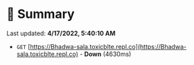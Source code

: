 # 📖 Summary
Last updated: **4/17/2022, 5:40:10 AM**

- `GET` [https://Bhadwa-sala.toxicblte.repl.co](https://Bhadwa-sala.toxicblte.repl.co) - **Down** (4630ms)
